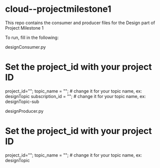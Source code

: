 # cloud--projectmilestone1

This repo contains the consumer and producer files for the Design part of Project Milestone 1

To run, fill in the following: 

designConsumer.py
# Set the project_id with your project ID
project_id="";
topic_name = "";   # change it for your topic name, ex: designTopic
subscription_id = "";   # change it for your topic name, ex: designTopic-sub

designProducer.py
# Set the project_id with your project ID
project_id="";
topic_name = "";   # change it for your topic name, ex: designTopic